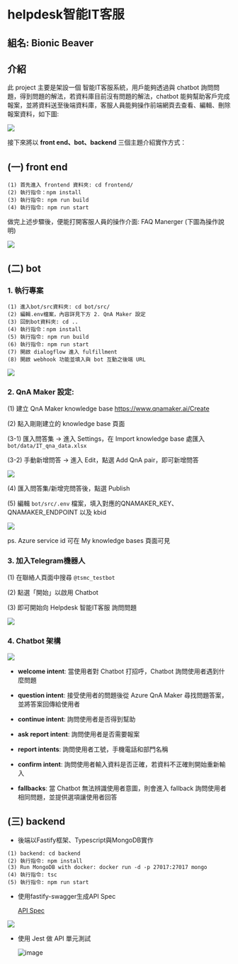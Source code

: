 # helpdesk智能IT客服 
## 組名: Bionic Beaver

## 介紹

此 project 主要是架設一個 智能IT客服系統，用戶能夠透過與 chatbot 詢問問題，得到問題的解法，若資料庫目前沒有問題的解法，chatbot 能夠幫助客戶完成報案，並將資料送至後端資料庫，客服人員能夠操作前端網頁去查看、編輯、刪除報案資料，如下圖:

![](pics/chart01.png)

接下來將以 **front end、bot、backend** 三個主題介紹實作方式：

## (一) front end

```
(1) 首先進入 frontend 資料夾: cd frontend/
(2) 執行指令：npm install
(3) 執行指令: npm run build
(4) 執行指令: npm run start
```

做完上述步驟後，便能打開客服人員的操作介面: FAQ Manerger (下圖為操作說明)

![](pics/frontend.jpg)
  
## (二) bot

### 1. 執行專案

```
(1) 進入bot/src資料夾: cd bot/src/
(2) 編輯.env檔案，內容詳見下方 2. QnA Maker 設定
(3) 回到bot資料夾: cd ..
(4) 執行指令：npm install
(5) 執行指令: npm run build
(6) 執行指令: npm run start
(7) 開啟 dialogflow 進入 fulfillment
(8) 開啟 webhook 功能並填入與 bot 互動之後端 URL
```

![](pics/bot-1.png)

### 2. QnA Maker 設定:

(1) 建立 QnA Maker knowledge base https://www.qnamaker.ai/Create

(2) 點入剛剛建立的 knowledge base 頁面

(3-1) 匯入問答集 → 進入 Settings，在 Import knowledge base 處匯入 ```bot/data/IT_qna_data.xlsx```

(3-2) 手動新增問答 → 進入 Edit，點選 Add QnA pair，即可新增問答

![](pics/bot-2.png)

(4) 匯入問答集/新增完問答後，點選 Publish

(5) 編輯 ```bot/src/.env``` 檔案，填入對應的QNAMAKER_KEY、QNAMAKER_ENDPOINT 以及 kbid

![](pics/bot-3.png)

ps. Azure service id 可在 My knowledge bases 頁面可見

### 3. 加入Telegram機器人

(1) 在聯絡人頁面中搜尋 ```@tsmc_testbot```

(2) 點選「開始」以啟用 Chatbot

(3) 即可開始向 Helpdesk 智能IT客服 詢問問題

![](pics/bot-4.jpg)

### 4. Chatbot 架構

![](pics/bot-5.png)

* **welcome intent**: 當使用者對 Chatbot 打招呼，Chatbot 詢問使用者遇到什麼問題

* **question intent**: 接受使用者的問題後從 Azure QnA Maker 尋找問題答案，並將答案回傳給使用者

* **continue intent**: 詢問使用者是否得到幫助

* **ask report intent**: 詢問使用者是否需要報案

* **report intents**: 詢問使用者工號，手機電話和部門名稱

* **confirm intent**: 詢問使用者輸入資料是否正確，若資料不正確則開始重新輸入

* **fallbacks**: 當 Chatbot 無法辨識使用者意圖，則會進入 fallback 詢問使用者相同問題，並提供選項讓使用者回答
  
## (三) backend

* 後端以Fastify框架、Typescript與MongoDB實作

```
(1) backend: cd backend
(2) 執行指令: npm install
(3) Run MongoDB with docker: docker run -d -p 27017:27017 mongo
(4) 執行指令: tsc
(5) 執行指令: npm run start
```

* 使用fastify-swagger生成API Spec

  [API Spec](https://github.com/michael1017/tsmc_teamb/blob/dev/backend/docs/ithelp.yaml)

![](pics/backend01.JPG)

* 使用 Jest 做 API 單元測試

  ![image](https://user-images.githubusercontent.com/32125966/128889749-43f3c8a0-4577-49be-9704-07390fb71d13.png)

